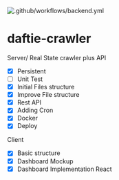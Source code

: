![.github/workflows/backend.yml](https://github.com/garciasa/daftie-crawler/workflows/.github/workflows/backend.yml/badge.svg)

# daftie-crawler

Server/
Real State crawler plus API

- [x] Persistent
- [ ] Unit Test
- [x] Initial Files structure
- [x] Improve File structure
- [x] Rest API
- [x] Adding Cron
- [x] Docker
- [x] Deploy

Client

- [x] Basic structure
- [x] Dashboard Mockup
- [x] Dashboard Implementation React
